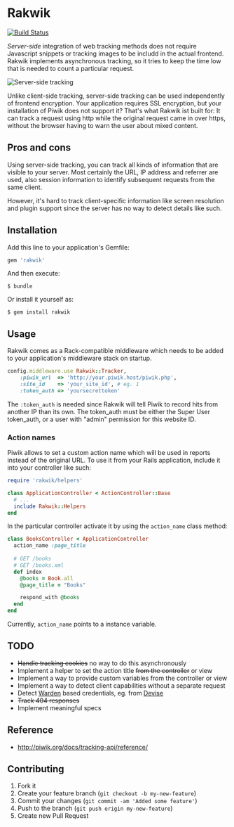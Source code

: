 # Rakwik

[![Build Status](https://travis-ci.org/datenimperator/rakwik.png)](https://travis-ci.org/datenimperator/rakwik)

*Server-side* integration of web tracking methods does not require Javascript snippets
or tracking images to be includd in the actual frontend. Rakwik implements asynchronous
tracking, so it tries to keep the time low that is needed to count a particular request.

![Server-side tracking](https://github.com/datenimperator/rakwik/wiki/server-side_tracking.png)

Unlike client-side tracking, server-side tracking can be used independently of frontend
encryption. Your application requires SSL encryption, but your installation of Piwik
does not support it? That's what Rakwik ist built for: It can track a request using http
while the original request came in over https, without the browser having to warn the
user about mixed content.

## Pros and cons

Using server-side tracking, you can track all kinds of information that are visible to
your server. Most certainly the URL, IP address and referrer are used, also session
information to identify subsequent requests from the same client.

However, it's hard to track client-specific information like screen resolution and plugin
support since the server has no way to detect details like such.

## Installation

Add this line to your application's Gemfile:

``` ruby
gem 'rakwik'
```

And then execute:

    $ bundle

Or install it yourself as:

    $ gem install rakwik

## Usage

Rakwik comes as a Rack-compatible middleware which needs to be added to your application's
middleware stack on startup.

``` ruby
config.middleware.use Rakwik::Tracker,
    :piwik_url  => 'http://your.piwik.host/piwik.php',
    :site_id    => 'your_site_id', # eg. 1
    :token_auth => 'yoursecrettoken'
```

The `:token_auth` is needed since Rakwik will tell Piwik to record hits from another IP
than its own. The token_auth must be either the Super User token_auth, or a user with
"admin" permission for this website ID.

### Action names

Piwik allows to set a custom action name which will be used in reports instead of the original
URL. To use it from your Rails application, include it into your controller like such:

``` ruby
require 'rakwik/helpers'

class ApplicationController < ActionController::Base
  # ...
  include Rakwik::Helpers
end
```

In the particular controller activate it by using the `action_name` class method:

``` ruby
class BooksController < ApplicationController
  action_name :page_title
  
  # GET /books
  # GET /books.xml
  def index
    @books = Book.all
    @page_title = "Books"

    respond_with @books
  end
end
```

Currently, `action_name` points to a instance variable.

## TODO

*  ~~Handle tracking cookies~~ no way to do this asynchronously
*  Implement a helper to set the action title ~~from the controller~~ or view
*  Implement a way to provide custom variables from the controller or view
*  Implement a way to detect client capabilities without a separate request
*  Detect [Warden](/hassox/warden) based credentials, eg. from [Devise](/plataformatec/devise)
*  ~~Track 404 responses~~
*  Implement meaningful specs

## Reference

*  http://piwik.org/docs/tracking-api/reference/

## Contributing

1. Fork it
2. Create your feature branch (`git checkout -b my-new-feature`)
3. Commit your changes (`git commit -am 'Added some feature'`)
4. Push to the branch (`git push origin my-new-feature`)
5. Create new Pull Request
